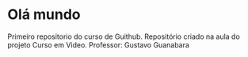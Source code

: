 # Olá mundo
 Primeiro repositorio do curso de Guithub.
 Repositório criado na aula do projeto Curso em Video.
 Professor: Gustavo Guanabara
